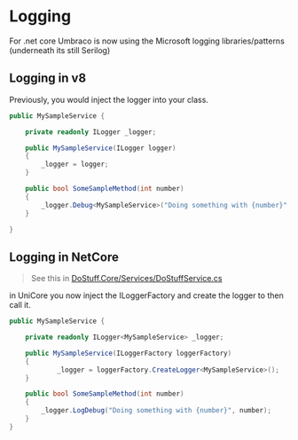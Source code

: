 # Logging
For .net core Umbraco is now using the Microsoft logging libraries/patterns (underneath its still Serilog)

## Logging in v8
Previously, you would inject the logger into your class.
```cs
public MySampleService {

    private readonly ILogger _logger; 

    public MySampleService(ILogger logger)
    {
        _logger = logger;
    }

    public bool SomeSampleMethod(int number) 
    {
        _logger.Debug<MySampleService>("Doing something with {number}", number);
    }

}
```

## Logging in NetCore
> See this in [DoStuff.Core/Services/DoStuffService.cs](../src/DoStuff.Core/Services/DoStuffService.cs)

in UniCore you now inject the ILoggerFactory and create the logger to then call it.

```cs
public MySampleService {

    private readonly ILogger<MySampleService> _logger; 

    public MySampleService(ILoggerFactory loggerFactory)
    {
            _logger = loggerFactory.CreateLogger<MySampleService>();
    }

    public bool SomeSampleMethod(int number) 
    {
        _logger.LogDebug("Doing something with {number}", number);
    }
}
```
